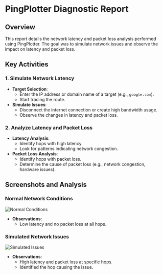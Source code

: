 # PingPlotter Diagnostic Report

## Overview
This report details the network latency and packet loss analysis performed using PingPlotter. The goal was to simulate network issues and observe the impact on latency and packet loss.

## Key Activities

### 1. Simulate Network Latency
- **Target Selection**:
  - Enter the IP address or domain name of a target (e.g., `google.com`).
  - Start tracing the route.
- **Simulate Issues**:
  - Disconnect the internet connection or create high bandwidth usage.
  - Observe the changes in latency and packet loss.

### 2. Analyze Latency and Packet Loss
- **Latency Analysis**:
  - Identify hops with high latency.
  - Look for patterns indicating network congestion.
- **Packet Loss Analysis**:
  - Identify hops with packet loss.
  - Determine the cause of packet loss (e.g., network congestion, hardware issues).

## Screenshots and Analysis
### Normal Network Conditions
![Normal Conditions](../assets/screenshots/pingplotter_normal.png)
- **Observations**:
  - Low latency and no packet loss at all hops.

### Simulated Network Issues
![Simulated Issues](../assets/screenshots/pingplotter_simulated.png)
- **Observations**:
  - High latency and packet loss at specific hops.
  - Identified the hop causing the issue.

